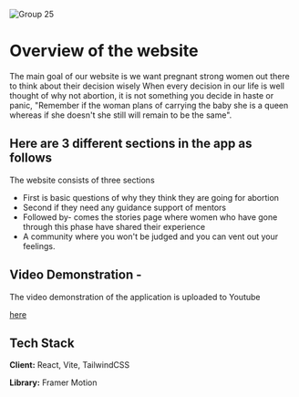 ![Group 25](https://user-images.githubusercontent.com/97843629/212529496-cc2da3c9-811b-4ace-b542-0ec0673d27d8.png)

# Overview of the website
The main goal of our website is we want pregnant strong women out there to think about their decision wisely 
When every decision in our life is well thought of why not abortion, it is not something you decide in haste or panic,
"Remember if the woman plans of carrying the baby she is a queen whereas if she doesn't she still will remain to be the same".

## Here are 3 different sections in the app as follows
The website consists of three sections 
- First is basic questions of why they think they are going for abortion
- Second if they need any guidance support of mentors 
- Followed by- comes the stories page where women who have gone through this phase have shared their experience 
- A community where you won't be judged and you can vent out your feelings.

## Video Demonstration -
The video demonstration of the application is uploaded to Youtube

[here](https://www.youtube.com/watch?v=6STR7xM_qzY&feature=youtu.be)


## Tech Stack

**Client:** React, Vite, TailwindCSS

**Library:** Framer Motion

